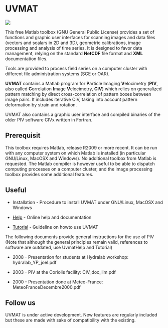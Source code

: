 # UVMAT

![](img-uvmat.png)

This free Matlab toolbox (GNU General Public License) provides a set of functions and graphic user interfaces for scanning images and data files (vectors and scalars in 2D and 3D), geometric calibrations, image processing and analysis of time series.
It is designed to favor data management, relying on the standard **NetCDF** file format and **XML** documentation files.

Tools are provided to process field series on a computer cluster with different file administration systems (SGE or OAR).

**UVMAT** contains a Matlab program for **P**article **I**maging **V**elocimetry (**PIV**, also called **C**orrelation **I**mage **V**elocimetry, **CIV**) which relies on generalized pattern matching by direct cross-correlation of pattern boxes between image pairs.
It includes iterative CIV, taking into account pattern deformation by strain and rotation.

UVMAT also contains a graphic user interface and compiled binaries of the older PIV software ​CIVx written in Fortran.

## Prerequisit

This toolbox requires Matlab, release R2009 or more recent.
It can be run with any computer system on which Matlab is installed (in particular GNU/Linux, MacOSX and Windows).
No additional toolbox from Matlab is requested.
The Matlab compiler is however useful to be able to dispatch computing processes on a computer cluster, and the image processing toolbox provides some additional features.

## Useful

- Installation - Procedure to install UVMAT under GNU/Linux, MacOSX and Windows 

- [Help](https://legi.gricad-pages.univ-grenoble-alpes.fr/soft/uvmat-doc/help) - Online help and documentation 

- [Tutorial](https://gricad-gitlab.univ-grenoble-alpes.fr/legi/soft/uvmat-doc/tutorial) - Guideline on howto use UVMAT 

The following documents provide general instructions for the use of PIV (Note that although the general principles remain valid, references to software are outdated, use UvmatHelp and Tutorial)

- 2008 - Presentation for students at Hydralab workshop: hydralab_YP_joel.pdf​ 

- 2003 - PIV at the Coriolis facility: CIV_doc_lim.pdf​ 

- 2000 - Presentation done at Meteo-France: MeteoFranceDecembre2000.pdf​ 

## Follow us

UVMAT is under active development. New features are regularly included but these are made with sake of compatibility with the existing.
